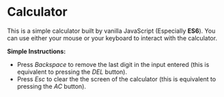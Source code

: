 
# Calculator

This is a simple calculator built by vanilla JavaScript (Especially **ES6**). You can use either your mouse or your keyboard to interact with the calculator.  

**Simple Instructions:**
* Press *Backspace* to remove the last digit in the input entered (this is equivalent to pressing the *DEL* button). 
* Press *Esc* to clear the the screen of the calculator (this is equivalent to pressing the *AC* button).

